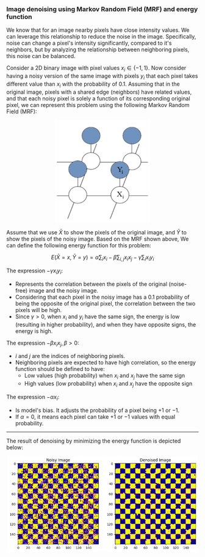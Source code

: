 ### Image denoising using Markov Random Field (MRF) and energy function

We know that for an image nearby pixels have close intensity values. We can leverage this relationship to reduce the noise in the image. Specifically, noise can change a pixel's intensity significantly, compared to it's neighbors, but by analyzing the relationship between neighboring pixels, this noise can be balanced. 

Consider a 2D binary image with pixel values $x_i \in \{-1,1\}$. Now consider having a noisy version of the same image with pixels $y_i$ that each pixel takes different value than $x_i$ with the probability of 0.1. Assuming that in the original image, pixels with a shared edge (neighbors) have related values, and that each noisy pixel is solely a function of its corresponding original pixel, we can represent this problem using the following Markov Random Field (MRF):

<center>
  <img src="assets/MRF.png" alt="Alt text" width=250>
</center>

Assume that we use $\bar{X}$ to show the pixels of the original image, and $\bar{Y}$ to show the pixels of the noisy image. Based on the MRF shown above, We can define the following energy function for this problem:

$$
E(\bar{X}=x, \bar{Y}=y)= \alpha \sum_ix_i - \beta\sum_{i,j}x_ix_j - \gamma \sum_i x_iy_i
$$

The expression $-\gamma x_i y_i$:
- Represents the correlation between the pixels of the original (noise-free) image and the noisy image.
- Considering that each pixel in the noisy image has a 0.1 probability of being the opposite of the original pixel, the correlation between the two pixels will be high. 
- Since $\gamma>0$, when $x_i$ and $y_i$ have the same sign, the energy is low (resulting in higher probability), and when they have opposite signs, the energy is high.

The expression $-\beta x_i x_j, \beta > 0$:
- $i$ and $j$ are the indices of neighboring pixels.
- Neighboring pixels are expected to have high correlation, so the energy function should be defined to have:
  - Low values (high probability) when $x_i$ and $x_j$ have the same sign
  - High values (low probability) when $x_i$ and $x_j$ have the opposite sign

The expression $-\alpha x_i$:
- Is model's bias. It adjusts the probability of a pixel being $+1$ or $-1$.
- If $\alpha = 0$, it means each pixel can take $+1$ or $-1$ values with equal probability.

---
The result of denoising by minimizing the energy function is depicted below:


<center>
  <img src="assets/output.png" alt="Alt text" width=500>
</center>
